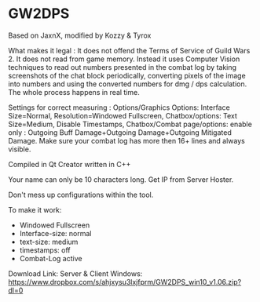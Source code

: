 # GW2DPS
Based on JaxnX, modified by Kozzy & Tyrox

What makes it legal : It does not offend the Terms of Service of Guild Wars 2. It does not read from game memory. Instead it uses Computer Vision techniques to read out numbers presented in the combat log by taking screenshots of the chat block periodically, converting pixels of the image into numbers and using the converted numbers for dmg / dps calculation. The whole process happens in real time.

Settings for correct measuring : Options/Graphics Options: Interface Size=Normal, Resolution=Windowed Fullscreen, Chatbox/options: Text Size=Medium, Disable Timestamps, Chatbox/Combat page/options: enable only : Outgoing Buff Damage+Outgoing Damage+Outgoing Mitigated Damage. Make sure your combat log has more then 16+ lines and always visible.

Compiled in Qt Creator written in C++

Your name can only be 10 characters long.
Get IP from Server Hoster.

Don't mess up configurations within the tool.

To make it work:
 - Windowed Fullscreen
 - Interface-size: normal
 - text-size: medium
 - timestamps: off
 - Combat-Log active
 
Download Link: Server & Client
Windows: https://www.dropbox.com/s/ahjxysu3lxjfprm/GW2DPS_win10_v1.06.zip?dl=0
